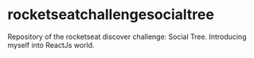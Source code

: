 # rocketseatchallengesocialtree
Repository of the rocketseat discover challenge: Social Tree. Introducing myself into ReactJs world.
